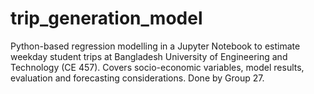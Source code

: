 # trip_generation_model
Python-based regression modelling in a Jupyter Notebook to estimate weekday student trips at Bangladesh University of Engineering and Technology (CE 457). Covers socio-economic variables, model results, evaluation and forecasting considerations. Done by Group 27.
